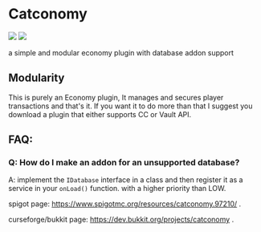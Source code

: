 # Catconomy
[![](https://tokei.rs/b1/github/NinekoTheCat/Catconomy?category=files)](https://github.com/NinekoTheCat/Catconomy) [![](https://tokei.rs/b1/github/NinekoTheCat/Catconomy?category=code)](https://github.com/NinekoTheCat/Catconomy)

a simple and modular economy plugin with database addon support


## Modularity

This is purely an Economy plugin, It manages and secures player transactions and that's it. If you want it to do more than that
 I suggest you download a plugin that either supports CC or Vault API.

## FAQ:
### Q: How do I make an addon for an unsupported database?
A: implement the `IDatabase` interface in a class and then register it as a service in your `onLoad()` function.
with a higher priority than LOW.

spigot page: https://www.spigotmc.org/resources/catconomy.97210/ .

curseforge/bukkit page: https://dev.bukkit.org/projects/catconomy .
